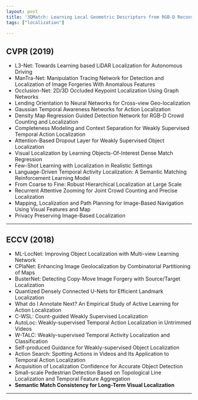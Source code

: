 ```yaml
---
layout: post
title: '3DMatch: Learning Local Geometric Descriptors from RGB-D Reconstructions' 
tags: ["localization"]

---
```


## CVPR (2019)
- L3-Net: Towards Learning based LiDAR Localization for Autonomous Driving
- ManTra-Net: Manipulation Tracing Network for Detection and Localization of Image Forgeries With Anomalous Features
- Occlusion-Net: 2D/3D Occluded Keypoint Localization Using Graph Networks
- Lending Orientation to Neural Networks for Cross-view Geo-localization
- Gaussian Temporal Awareness Networks for Action Localization
- Density Map Regression Guided Detection Network for RGB-D Crowd Counting and Localization
- Completeness Modeling and Context Separation for Weakly Supervised Temporal Action Localization
- Attention-Based Dropout Layer for Weakly Supervised Object Localization
- Visual Localization by Learning Objects-Of-Interest Dense Match Regression
- Few-Shot Learning with Localization in Realistic Settings
- Language-Driven Temporal Activity Localization: A Semantic Matching Reinforcement Learning Model
- From Coarse to Fine: Robust Hierarchical Localization at Large Scale
- Recurrent Attentive Zooming for Joint Crowd Counting and Precise Localization
- Mapping, Localization and Path Planning for Image-Based Navigation Using Visual Features and Map
- Privacy Preserving Image-Based Localization

---

## ECCV (2018)
- ML-LocNet: Improving Object Localization with Multi-view Learning Network
- CPlaNet: Enhancing Image Geolocalization by Combinatorial Partitioning of Maps
- BusterNet: Detecting Copy-Move Image Forgery with Source/Target Localization
- Quantized Densely Connected U-Nets for Efficient Landmark Localization
- What do I Annotate Next? An Empirical Study of Active Learning for Action Localization
- C-WSL: Count-guided Weakly Supervised Localization
- AutoLoc: Weakly-supervised Temporal Action Localization in Untrimmed Videos
- W-TALC: Weakly-supervised Temporal Activity Localization and Classification
- Self-produced Guidance for Weakly-supervised Object Localization
- Action Search: Spotting Actions in Videos and Its Application to Temporal Action Localization
- Acquisition of Localization Confidence for Accurate Object Detection
- Small-scale Pedestrian Detection Based on Topological Line Localization and Temporal Feature Aggregation
- **Semantic Match Consistency for Long-Term Visual Localization**

---


